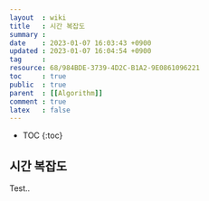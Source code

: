 ```yaml
---
layout  : wiki
title   : 시간 복잡도
summary : 
date    : 2023-01-07 16:03:43 +0900
updated : 2023-01-07 16:04:54 +0900
tag     : 
resource: 68/984BDE-3739-4D2C-B1A2-9E0861096221
toc     : true
public  : true
parent  : [[Algorithm]] 
comment : true
latex   : false
---
```

* TOC
{:toc}

## 시간 복잡도 
Test..
